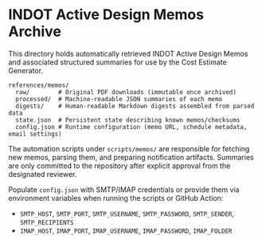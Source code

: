 # INDOT Active Design Memos Archive

This directory holds automatically retrieved INDOT Active Design Memos and
associated structured summaries for use by the Cost Estimate Generator.

```
references/memos/
  raw/        # Original PDF downloads (immutable once archived)
  processed/  # Machine-readable JSON summaries of each memo
  digests/    # Human-readable Markdown digests assembled from parsed data
  state.json  # Persistent state describing known memos/checksums
  config.json # Runtime configuration (memo URL, schedule metadata, email settings)
```

The automation scripts under `scripts/memos/` are responsible for fetching new
memos, parsing them, and preparing notification artifacts. Summaries are only
committed to the repository after explicit approval from the designated
reviewer.

Populate `config.json` with SMTP/IMAP credentials or provide them via
environment variables when running the scripts or GitHub Action:

- `SMTP_HOST`, `SMTP_PORT`, `SMTP_USERNAME`, `SMTP_PASSWORD`, `SMTP_SENDER`,
  `SMTP_RECIPIENTS`
- `IMAP_HOST`, `IMAP_PORT`, `IMAP_USERNAME`, `IMAP_PASSWORD`, `IMAP_FOLDER`
